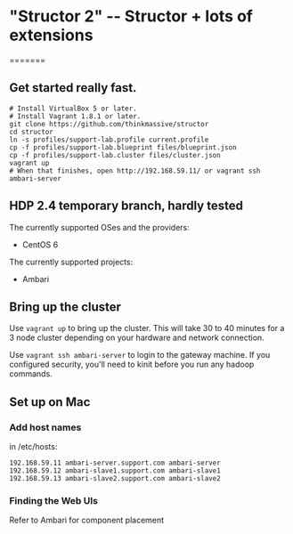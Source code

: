 # "Structor 2" -- Structor + lots of extensions
=======

## Get started really fast.

```
# Install VirtualBox 5 or later.
# Install Vagrant 1.8.1 or later.
git clone https://github.com/thinkmassive/structor
cd structor
ln -s profiles/support-lab.profile current.profile
cp -f profiles/support-lab.blueprint files/blueprint.json
cp -f profiles/support-lab.cluster files/cluster.json
vagrant up
# When that finishes, open http://192.168.59.11/ or vagrant ssh ambari-server
```

## HDP 2.4 temporary branch, hardly tested

The currently supported OSes and the providers:
* CentOS 6

The currently supported projects:
* Ambari

## Bring up the cluster

Use `vagrant up` to bring up the cluster. This will take 30 to 40 minutes for 
a 3 node cluster depending on your hardware and network connection.

Use `vagrant ssh ambari-server` to login to the gateway machine. If you configured 
security, you'll need to kinit before you run any hadoop commands.

## Set up on Mac

### Add host names

in /etc/hosts:
```
192.168.59.11 ambari-server.support.com ambari-server
192.168.59.12 ambari-slave1.support.com ambari-slave1
192.168.59.13 ambari-slave2.support.com ambari-slave2
```

### Finding the Web UIs

Refer to Ambari for component placement

